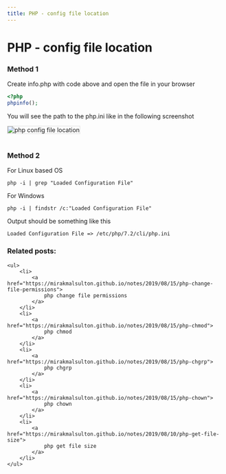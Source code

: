 ```yaml
---
title: PHP - config file location
---
```


<h1 class="header">PHP - config file location</h1>

<h3>Method 1</h3>

Create info.php with code above and open the file in your browser
```php
<?php
phpinfo();
```

You will see the path to the php.ini like in the following screenshot
<div style="margin-bottom: 40px;">
    <img src="{{ site.baseurl }}/images/php-config-file-location.png"
    style="border: 1px solid #ddd"
    alt="php config file location">
</div>


<h3>Method 2</h3>

For Linux based OS
```code
php -i | grep "Loaded Configuration File"
```

For Windows
```code
php -i | findstr /c:"Loaded Configuration File"
```

Output should be something like this
```code
Loaded Configuration File => /etc/php/7.2/cli/php.ini
```


<div class="related_posts_block">
    <h3>Related posts:</h3>

    <ul>
        <li>
            <a href="https://mirakmalsulton.github.io/notes/2019/08/15/php-change-file-permissions">
                php change file permissions
            </a>
        </li>
        <li>
            <a href="https://mirakmalsulton.github.io/notes/2019/08/15/php-chmod">
                php chmod
            </a>
        </li>
        <li>
            <a href="https://mirakmalsulton.github.io/notes/2019/08/15/php-chgrp">
                php chgrp
            </a>
        </li>
		<li>
            <a href="https://mirakmalsulton.github.io/notes/2019/08/15/php-chown">
                php chown
            </a>
        </li>
		<li>
            <a href="https://mirakmalsulton.github.io/notes/2019/08/10/php-get-file-size">
                php get file size
            </a>
        </li>
    </ul>
</div>